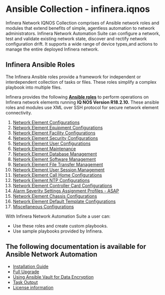 # Ansible Collection - infinera.iqnos

Infinera Network IQNOS Collection comprises of Ansible network roles and modules that extend benefits of simple, agentless automation to network administrators. Infinera Network Automation Suite can configure a network, test and validate existing network state, discover and rectify network configuration drift. It supports a wide range of device types,and actions to manage the entire deployed Infinera network. 



## **Infinera Ansible Roles**

The Infinera Ansible roles provide a framework for independent or interdependent collection of tasks or files. 
These roles simplify a complex playbook into multiple files.

Infinera provides the following [**Ansible roles**](./README.md) to perform operations on Infinera network elements running **IQ NOS Version R18.2.10.**
These ansible roles and modules use XML over SSH protocol for secure network element connectivity. 

1. [Network Element Configurations](./ne_config/README.md)
2. [Network Element Equipment Configurations](./eqpt/README.md)
3. [Network Element Facility Configurations](./facility/README.md)
4. [Network Element Security Configurations](./security/README.md)
5. [Network Element User Configurations](./user/README.md)
6. [Network Element Maintenance](./maintenance/README.md)
7. [Network Element Database Management](./db_mgmt/README.md)
8. [Network Element Software Management](./sw_mgmt/README.md)
9. [Network Element File Transfer Management](./xfr/README.md)
10. [Network Element User Session Management](./session/README.md)
11. [Network Element Call Home Configurations](./call_home/README.md)
12. [Network Element NTP Configurations](./ntp/README.md)
13. [Network Element Controller Card Configurations](./controller/README.md)
14. [Alarm Severity Settings Assignment Profiles - ASAP](./asap/README.md)
15. [Network Element Chassis Configurations](./chassis/README.md)
16. [Network Element Default Template Configurations](./default_template/README.md)
17. [Miscellaneous Configurations](./misc/README.md)


With Infinera Network Automation Suite a user can:
* Use these roles and create custom playbooks.
* Use sample playbooks provided by Infinera.

## The following documentation is available for Ansible Network Automation

* [Installation Guide](../install/InstallationGuide.md)
* [Full Upgrade](../docs/FullUpgrade.md)
* [Using Ansible Vault for  Data Encryption](../docs/DataEncryption.md)
* [Task Output](../docs/TaskOutput.md)
* [License information](../docs/License.md)
